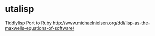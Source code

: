 # utalisp
Tiddlylisp Port to Ruby http://www.michaelnielsen.org/ddi/lisp-as-the-maxwells-equations-of-software/
